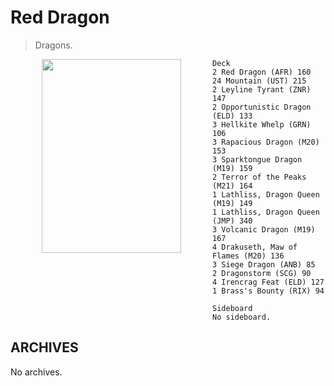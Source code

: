 # Red Dragon

> Dragons.

<img align="left" width="223" height="310" hspace="50" src="https://gatherer.wizards.com/Handlers/Image.ashx?multiverseid=2408&type=card">

```
Deck
2 Red Dragon (AFR) 160
24 Mountain (UST) 215
2 Leyline Tyrant (ZNR) 147
2 Opportunistic Dragon (ELD) 133
3 Hellkite Whelp (GRN) 106
3 Rapacious Dragon (M20) 153
3 Sparktongue Dragon (M19) 159
2 Terror of the Peaks (M21) 164
1 Lathliss, Dragon Queen (M19) 149
1 Lathliss, Dragon Queen (JMP) 340
3 Volcanic Dragon (M19) 167
4 Drakuseth, Maw of Flames (M20) 136
3 Siege Dragon (ANB) 85
2 Dragonstorm (SCG) 90
4 Irencrag Feat (ELD) 127
1 Brass's Bounty (RIX) 94

Sideboard
No sideboard.

```

## ARCHIVES
No archives.